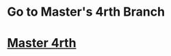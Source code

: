 <h1>Go to Master's 4rth  Branch</h1>
<h1><a href= 'https://github.com/AvinandanBose/todolistapp_updates/tree/master_three'>Master 4rth</a></h1>

